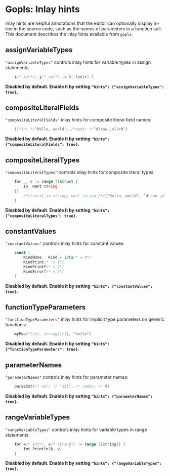 # Gopls: Inlay hints

Inlay hints are helpful annotations that the editor can optionally
display in-line in the source code, such as the names of parameters in
a function call. This document describes the inlay hints available
from `gopls`.

<!-- This portion is generated by doc/generate from golang.AllInlayHints. -->
<!-- BEGIN Hints: DO NOT MANUALLY EDIT THIS SECTION -->
## **assignVariableTypes**

`"assignVariableTypes"` controls inlay hints for variable types in assign statements:
```go
	i/* int*/, j/* int*/ := 0, len(r)-1
```


**Disabled by default. Enable it by setting `"hints": {"assignVariableTypes": true}`.**

## **compositeLiteralFields**

`"compositeLiteralFields"` inlay hints for composite literal field names:
```go
	{/*in: */"Hello, world", /*want: */"dlrow ,olleH"}
```


**Disabled by default. Enable it by setting `"hints": {"compositeLiteralFields": true}`.**

## **compositeLiteralTypes**

`"compositeLiteralTypes"` controls inlay hints for composite literal types:
```go
	for _, c := range []struct {
		in, want string
	}{
		/*struct{ in string; want string }*/{"Hello, world", "dlrow ,olleH"},
	}
```


**Disabled by default. Enable it by setting `"hints": {"compositeLiteralTypes": true}`.**

## **constantValues**

`"constantValues"` controls inlay hints for constant values:
```go
	const (
		KindNone   Kind = iota/* = 0*/
		KindPrint/*  = 1*/
		KindPrintf/* = 2*/
		KindErrorf/* = 3*/
	)
```


**Disabled by default. Enable it by setting `"hints": {"constantValues": true}`.**

## **functionTypeParameters**

`"functionTypeParameters"` inlay hints for implicit type parameters on generic functions:
```go
	myFoo/*[int, string]*/(1, "hello")
```


**Disabled by default. Enable it by setting `"hints": {"functionTypeParameters": true}`.**

## **parameterNames**

`"parameterNames"` controls inlay hints for parameter names:
```go
	parseInt(/* str: */ "123", /* radix: */ 8)
```


**Disabled by default. Enable it by setting `"hints": {"parameterNames": true}`.**

## **rangeVariableTypes**

`"rangeVariableTypes"` controls inlay hints for variable types in range statements:
```go
	for k/* int*/, v/* string*/ := range []string{} {
		fmt.Println(k, v)
	}
```


**Disabled by default. Enable it by setting `"hints": {"rangeVariableTypes": true}`.**

<!-- END Hints: DO NOT MANUALLY EDIT THIS SECTION -->
